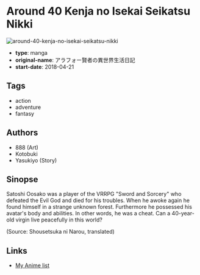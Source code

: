 # Around 40 Kenja no Isekai Seikatsu Nikki

![around-40-kenja-no-isekai-seikatsu-nikki](https://cdn.myanimelist.net/images/manga/1/227700.jpg)

-   **type**: manga
-   **original-name**: アラフォー賢者の異世界生活日記
-   **start-date**: 2018-04-21

## Tags

-   action
-   adventure
-   fantasy

## Authors

-   888 (Art)
-   Kotobuki
-   Yasukiyo (Story)

## Sinopse

Satoshi Oosako was a player of the VRRPG "Sword and Sorcery" who defeated the Evil God and died for his troubles. When he awoke again he found himself in a strange unknown forest. Furthermore he possessed his avatar's body and abilities. In other words, he was a cheat. Can a 40-year-old virgin live peacefully in this world?

(Source: Shousetsuka ni Narou, translated)

## Links

-   [My Anime list](https://myanimelist.net/manga/116922/Around_40_Kenja_no_Isekai_Seikatsu_Nikki)
